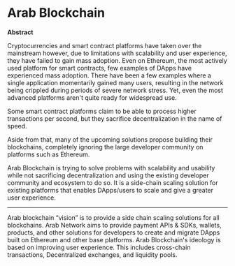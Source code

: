 # Arab Blockchain

**Abstract**

Cryptocurrencies and smart contract platforms have taken over the mainstream however, due to limitations with scalability and user experience, they have failed to gain mass adoption. Even on Ethereum, the most actively used platform for smart contracts, few examples of DApps have experienced mass adoption. There have been a few examples where a single application momentarily gained many users, resulting in the network being crippled during periods of severe network stress. Yet, even the most advanced platforms aren't quite ready for widespread use.

Some smart contract platforms claim to be able to process higher transactions per second, but they sacrifice decentralization in the name of speed.

Aside from that, many of the upcoming solutions propose building their blockchains, completely ignoring the large developer community on platforms such as Ethereum.



Arab Blockchain is trying to solve problems with scalability and usability while not sacrificing decentralization and using the existing developer community and ecosystem to do so. It is a side-chain scaling solution for existing platforms that enables DApps/users to scale and give a greater user experience.

****

Arab blockchain “vision” is to provide a side chain scaling solutions for all blockchains. Arab Network aims to provide payment APIs & SDKs, wallets, products, and other solutions for developers to create and migrate DApps built on Ethereum and other base platforms. Arab Blockchain's ideology is based on improving user experience. This includes cross-chain transactions, Decentralized exchanges, and liquidity pools.
